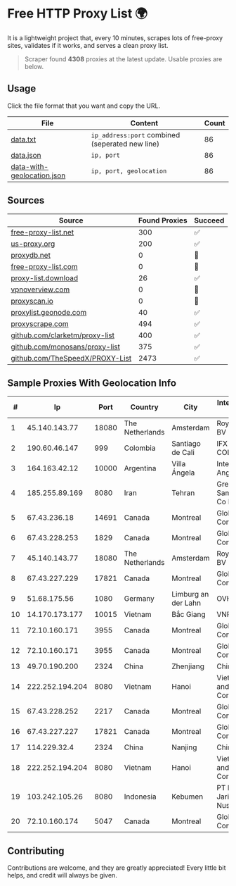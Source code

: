 
# Free HTTP Proxy List 🌍

It is a lightweight project that, every 10 minutes, scrapes lots of free-proxy sites, validates if it works, and serves a clean proxy list.


> Scraper found **4308** proxies at the latest update. Usable proxies are below.

## Usage

Click the file format that you want and copy the URL.


|File|Content|Count|
|----|-------|-----|
|[data.txt](https://raw.githubusercontent.com/themiralay/Proxy-List-World/master/data.txt)|`ip_address:port` combined (seperated new line)|86|
|[data.json](https://raw.githubusercontent.com/themiralay/Proxy-List-World/master/data.json)|`ip, port`|86|
|[data-with-geolocation.json](https://raw.githubusercontent.com/themiralay/Proxy-List-World/master/data-with-geolocation.json)|`ip, port, geolocation`|86|

## Sources

|Source|Found Proxies|Succeed|
|------|-------------|-------|
|[free-proxy-list.net](https://free-proxy-list.net)|300|✅|
|[us-proxy.org](https://www.us-proxy.org)|200|✅|
|[proxydb.net](http://proxydb.net)|0|🚫|
|[free-proxy-list.com](https://free-proxy-list.com/?page=&port=&type%5B%5D=http&type%5B%5D=https&up_time=0&search=Search)|0|🚫|
|[proxy-list.download](https://www.proxy-list.download/HTTP)|26|✅|
|[vpnoverview.com](https://vpnoverview.com/privacy/anonymous-browsing/free-proxy-servers)|0|🚫|
|[proxyscan.io](https://www.proxyscan.io)|0|🚫|
|[proxylist.geonode.com](https://proxylist.geonode.com/api/proxy-list?limit=300&page=1&sort_by=lastChecked&sort_type=desc&protocols=http,https)|40|✅|
|[proxyscrape.com](https://api.proxyscrape.com/v2/?request=displayproxies&protocol=http&timeout=10000&country=all&ssl=all&anonymity=all)|494|✅|
|[github.com/clarketm/proxy-list](https://raw.githubusercontent.com/clarketm/proxy-list/master/proxy-list-raw.txt)|400|✅|
|[github.com/monosans/proxy-list](https://raw.githubusercontent.com/monosans/proxy-list/main/proxies/http.txt)|375|✅|
|[github.com/TheSpeedX/PROXY-List](https://raw.githubusercontent.com/TheSpeedX/PROXY-List/master/http.txt)|2473|✅|


## Sample Proxies With Geolocation Info

|#|Ip|Port|Country|City|Internet Service Provider|
|-|--|----|-------|----|-------------------------|
|1|45.140.143.77|18080|The Netherlands|Amsterdam|RoyaleHosting BV|
|2|190.60.46.147|999|Colombia|Santiago de Cali|IFX NETWORKS COLOMBIA|
|3|164.163.42.12|10000|Argentina|Villa Ángela|Interret Villa Angela SRL|
|4|185.255.89.169|8080|Iran|Tehran|Green Web Samaneh Novin Co Ltd|
|5|67.43.236.18|14691|Canada|Montreal|GloboTech Communications|
|6|67.43.228.253|1829|Canada|Montreal|GloboTech Communications|
|7|45.140.143.77|18080|The Netherlands|Amsterdam|RoyaleHosting BV|
|8|67.43.227.229|17821|Canada|Montreal|GloboTech Communications|
|9|51.68.175.56|1080|Germany|Limburg an der Lahn|OVH SAS|
|10|14.170.173.177|10015|Vietnam|Bắc Giang|VNPT-VNNIC|
|11|72.10.160.171|3955|Canada|Montreal|GloboTech Communications|
|12|72.10.160.171|3955|Canada|Montreal|GloboTech Communications|
|13|49.70.190.200|2324|China|Zhenjiang|Chinanet|
|14|222.252.194.204|8080|Vietnam|Hanoi|VietNam Post and Telecom Corporation|
|15|67.43.228.252|2217|Canada|Montreal|GloboTech Communications|
|16|67.43.227.227|17821|Canada|Montreal|GloboTech Communications|
|17|114.229.32.4|2324|China|Nanjing|Chinanet|
|18|222.252.194.204|8080|Vietnam|Hanoi|VietNam Post and Telecom Corporation|
|19|103.242.105.26|8080|Indonesia|Kebumen|PT Lintas Jaringan Nusantara|
|20|72.10.160.174|5047|Canada|Montreal|GloboTech Communications|



## Contributing

Contributions are welcome, and they are greatly appreciated! Every
little bit helps, and credit will always be given.

